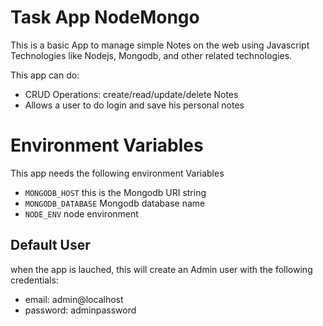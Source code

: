 # Task App NodeMongo

This is a basic App to manage simple Notes on the web using Javascript Technologies like Nodejs, Mongodb, and other related technologies.

This app can do:

- CRUD Operations: create/read/update/delete Notes
- Allows a user to do login and save his personal notes


# Environment Variables

This app needs the following environment Variables

- `MONGODB_HOST` this is the Mongodb URI string
- `MONGODB_DATABASE` Mongodb database name
- `NODE_ENV` node environment


## Default User

when the app is lauched, this will create an Admin user with the following credentials:

- email: admin@localhost
- password: adminpassword
